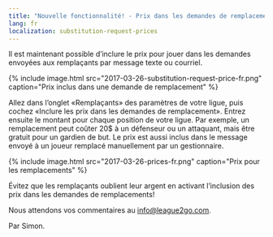 ```yaml
---
title: "Nouvelle fonctionnalité! - Prix dans les demandes de remplacement"
lang: fr
localization: substitution-request-prices
---
```

Il est maintenant possible d’inclure le prix pour jouer dans les demandes envoyées aux remplaçants par message texte ou courriel. 

{% include image.html src="2017-03-26-substitution-request-price-fr.png" caption="Prix inclus dans une demande de remplacement" %}

Allez dans l’onglet «Remplaçants» des paramètres de votre ligue, puis cochez «Inclure les prix dans les demandes de remplacement». Entrez ensuite le montant pour chaque position de votre ligue. Par exemple, un remplacement peut coûter 20$ à un défenseur ou un attaquant, mais être gratuit pour un gardien de but. Le prix est aussi inclus dans le message envoyé à un joueur remplacé manuellement par un gestionnaire.

{% include image.html src="2017-03-26-prices-fr.png" caption="Prix pour les remplacements" %}

Évitez que les remplaçants oublient leur argent en activant l’inclusion des prix dans les demandes de remplacements!

Nous attendons vos commentaires au [info@league2go.com](mailto:info@league2go.com).

Par Simon.
